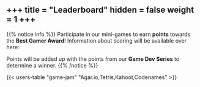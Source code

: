 +++
title = "Leaderboard"
hidden = false
weight = 1
+++
---

<link href="/css/leaderboard.css" rel="stylesheet">

{{% notice info %}}
Participate in our mini-games to earn **points** towards the **Best Gamer Award**! Information about scoring will be available over here:

Points will be added up with the points from our **Game Dev Series** to determine a winner.
{{% /notice %}}

{{< users-table "game-jam" "Agar.io,Tetris,Kahoot,Codenames" >}}